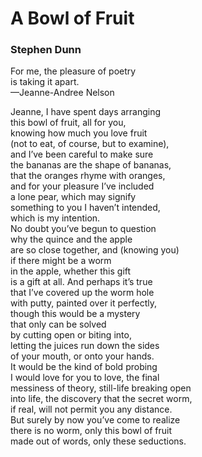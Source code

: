 # A Bowl of Fruit

### Stephen Dunn

For me, the pleasure of poetry  
is taking it apart.  
—Jeanne-Andree Nelson

Jeanne, I have spent days arranging  
this bowl of fruit, all for you,  
knowing how much you love fruit  
(not to eat, of course, but to examine),  
and I’ve been careful to make sure  
the bananas are the shape of bananas,  
that the oranges rhyme with oranges,  
and for your pleasure I’ve included  
a lone pear, which may signify  
something to you I haven’t intended,  
which is my intention.  
No doubt you’ve begun to question  
why the quince and the apple  
are so close together, and (knowing you)  
if there might be a worm  
in the apple, whether this gift  
is a gift at all. And perhaps it’s true  
that I’ve covered up the worm hole  
with putty, painted over it perfectly,  
though this would be a mystery  
that only can be solved  
by cutting open or biting into,  
letting the juices run down the sides  
of your mouth, or onto your hands.  
It would be the kind of bold probing  
I would love for you to love, the final  
messiness of theory, still-life breaking open  
into life, the discovery that the secret worm,  
if real, will not permit you any distance.  
But surely by now you’ve come to realize  
there is no worm, only this bowl of fruit  
made out of words, only these seductions.
